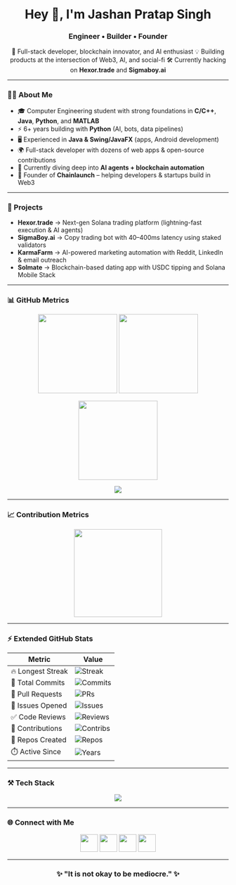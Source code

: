<!-- Shiny GitHub Profile README -->

<h1 align="center">Hey 👋, I'm Jashan Pratap Singh</h1>
<h3 align="center">Engineer • Builder • Founder</h3>

<p align="center">
  🚀 Full-stack developer, blockchain innovator, and AI enthusiast  
  💡 Building products at the intersection of Web3, AI, and social-fi  
  🛠 Currently hacking on <b>Hexor.trade</b> and <b>Sigmaboy.ai</b>
</p>

---

### 🧑‍💻 About Me
- 🎓 Computer Engineering student with strong foundations in **C/C++**, **Java**, **Python**, and **MATLAB**  
- ⚡ 6+ years building with **Python** (AI, bots, data pipelines)  
- 🖥️ Experienced in **Java & Swing/JavaFX** (apps, Android development)  
- 🌍 Full-stack developer with dozens of web apps & open-source contributions  
- 🧠 Currently diving deep into **AI agents + blockchain automation**  
- 💼 Founder of **Chainlaunch** – helping developers & startups build in Web3  

---

### 🚀 Projects
- **Hexor.trade** → Next-gen Solana trading platform (lightning-fast execution & AI agents)  
- **SigmaBoy.ai** → Copy trading bot with 40–400ms latency using staked validators  
- **KarmaFarm** → AI-powered marketing automation with Reddit, LinkedIn & email outreach  
- **Solmate** → Blockchain-based dating app with USDC tipping and Solana Mobile Stack  

---

### 📊 GitHub Metrics

<p align="center">
  <img src="https://github-readme-stats.vercel.app/api?username=jashanpratapsingh&show_icons=true&theme=radical" height="180"/>
  <img src="https://github-readme-stats.vercel.app/api/top-langs/?username=jashanpratapsingh&layout=compact&theme=radical" height="180"/>
</p>

<p align="center">
  <img src="https://github-readme-streak-stats.herokuapp.com/?user=jashanpratapsingh&theme=radical" height="180"/>
</p>

<p align="center">
  <img src="https://github-profile-trophy.vercel.app/?username=jashanpratapsingh&theme=radical&no-frame=true&margin-w=15&margin-h=15"/>
</p>

---

### 📈 Contribution Metrics

<p align="center">
  <img src="https://github-contributor-stats.vercel.app/api?username=jashanpratapsingh&limit=5&theme=radical&combine_all_yearly_contributions=true" height="200"/>
</p>

---

### ⚡ Extended GitHub Stats

| Metric | Value |
|--------|-------|
| 🔥 Longest Streak | ![Streak](https://github-readme-streak-stats.herokuapp.com/?user=jashanpratapsingh&theme=radical&hide_border=true) |
| 📅 Total Commits | ![Commits](https://badges.pufler.dev/commits/monthly/jashanpratapsingh) |
| 🔀 Pull Requests | ![PRs](https://badges.pufler.dev/pulls/monthly/jashanpratapsingh) |
| 🐛 Issues Opened | ![Issues](https://badges.pufler.dev/issues/monthly/jashanpratapsingh) |
| ✅ Code Reviews | ![Reviews](https://img.shields.io/badge/Reviews-Tracked%20via%20PRs-yellow) |
| 🤝 Contributions | ![Contribs](https://badges.pufler.dev/contributions/jashanpratapsingh) |
| 📂 Repos Created | ![Repos](https://badges.pufler.dev/repos/jashanpratapsingh) |
| ⏱️ Active Since | ![Years](https://badges.pufler.dev/years/jashanpratapsingh) |

---

### ⚒️ Tech Stack

<p align="center">
  <img src="https://skillicons.dev/icons?i=python,java,cpp,matlab,js,react,nodejs,solidity,mongodb,mysql,postman,git,docker,linux" />
</p>

---

### 🌐 Connect with Me

<p align="center">
  <a href="https://x.com/jashanpratap"><img src="https://skillicons.dev/icons?i=twitter" height="40"></a>
  <a href="https://linkedin.com/in/jashanpratap"><img src="https://skillicons.dev/icons?i=linkedin" height="40"></a>
  <a href="mailto:jashan@chainlaunch.xyz"><img src="https://skillicons.dev/icons?i=gmail" height="40"></a>
  <a href="https://github.com/jashanpratapsingh"><img src="https://skillicons.dev/icons?i=github" height="40"></a>
</p>

---

<h3 align="center">✨ "It is not okay to be mediocre." ✨</h3>
